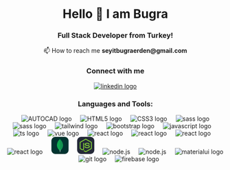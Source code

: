 <h1 align="center">Hello 👋 I am Bugra</h1>
<h3 align="center">Full Stack Developer from Turkey!</h3>



<p align="center"> 📫 How to reach me <strong>seyitbugraerden@gmail.com</strong> </p>

<h3 align="center">Connect with me</h3>
<p align="center">
<a href="https://www.linkedin.com/in/bugraerden/" target="blank"><img src="https://skillicons.dev/icons?i=linkedin" height="40" alt="linkedin logo"  /></a>

</p>

<h3 align="center">Languages and Tools:</h3>

<div align="center">
  <img width="12" />
  <img src="https://skillicons.dev/icons?i=autocad" height="40" alt="AUTOCAD logo"  />
   <img width="12" />
  <img src="https://skillicons.dev/icons?i=html" height="40" alt="HTML5 logo"  />
  <img width="12" />
  <img src="https://skillicons.dev/icons?i=css" height="40" alt="CSS3 logo"  />
  <img width="12" />
  <img src="https://skillicons.dev/icons?i=sass" height="40" alt="sass logo"  />
  <img width="12" />
  <img src="https://skillicons.dev/icons?i=scss" height="40" alt="sass logo"  />
  <img width="12" />
  <img src="https://skillicons.dev/icons?i=tailwind" height="40" alt="tailwind logo"  />
  <img width="12" />
  <img src="https://skillicons.dev/icons?i=bootstrap" height="40" alt="bootstrap logo"  />
  <img width="12" />
  <img src="https://skillicons.dev/icons?i=js" height="40" alt="javascript logo"  />
  <img width="12" />
  <img src="https://skillicons.dev/icons?i=ts" height="40" alt="ts logo"  />
  <img width="12" />
  <img src="https://skillicons.dev/icons?i=vue" height="40" alt="vue logo"  />
  <img width="12" />
  <img src="https://skillicons.dev/icons?i=react" height="40" alt="react logo"  />
  <img width="12" />
  <img src="https://skillicons.dev/icons?i=redux" height="40" alt="react logo"  />
  <img width="12" />
  <img src="https://skillicons.dev/icons?i=next" height="40" alt="react logo"  />
  <img width="12" />
  <img src="https://skillicons.dev/icons?i=jest" height="40" alt="react logo"  />
  <img width="12" />
  <img src="https://github.com/tandpfun/skill-icons/raw/main/icons/MongoDB.svg" height="40" alt="mondogb"/>
  <img width="12" />
  <img src="https://github.com/tandpfun/skill-icons/raw/main/icons/NodeJS-Dark.svg" height="40" alt="node.js"/>
  <img width="12" />
  <img src="https://skillicons.dev/icons?i=express" height="40" alt="node.js"/>
  <img width="12" />
  <img src="https://skillicons.dev/icons?i=postman" height="40" alt="node.js"/>
  <img width="12" />
  <img src="https://skillicons.dev/icons?i=materialui" height="40" alt="materialui logo"  />
  <img width="12" />
  <img src="https://skillicons.dev/icons?i=git" height="40" alt="git logo"  />
  <img width="12" />
  <img src="https://skillicons.dev/icons?i=firebase" height="40" alt="firebase logo"  />
   
</div>
</p>
  
